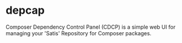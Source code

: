 # depcap
Composer Dependency Control Panel (CDCP) is a simple web UI for managing your 'Satis' Repository for Composer packages.
